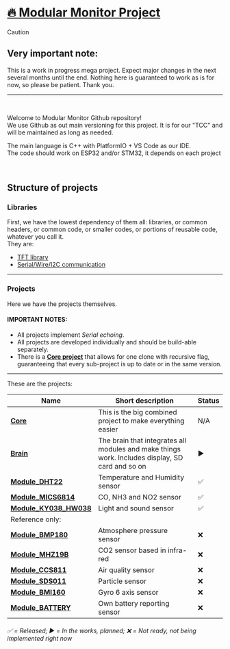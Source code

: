 # <span title="Go to main core project">[🔥 Modular Monitor Project](../../../Core)</span>

> [!CAUTION]
> ## Very important note:
> This is a work in progress mega project. Expect major changes in the next several months until the end. Nothing here is guaranteed to work as is for now, so please be patient. Thank you.

<hr />
<br />

Welcome to Modular Monitor Github repository!<br />
We use Github as out main versioning for this project. It is for our "TCC" and will be maintained as long as needed.

The main language is C++ with PlatformIO + VS Code as our IDE.<br />
The code should work on ESP32 and/or STM32, it depends on each project

<br />

## Structure of projects

### Libraries

First, we have the lowest dependency of them all: libraries, or common headers, or common code, or smaller codes, or portions of reusable code, whatever you call it.<br />
They are:

* [TFT library](../../../lib-TFT)
* [Serial/Wire/I2C communication](../../../lib-Serial)

<hr />

### Projects

Here we have the projects themselves.<br />

#### IMPORTANT NOTES:

* All projects implement *<span title="Modules send their own data and other's data if chained too.">Serial echoing</span>*.
* All projects are developed individually and should be build-able separately. 
* There is a **[Core project](../../../Core)** that allows for one clone with recursive flag, guaranteeing that every sub-project is up to date or in the same version.

<hr />

These are the projects:

Name | Short description | Status
--|--|--
**[Core](../../../Core)** | This is the big combined project to make everything easier | N/A
**[Brain](../../../Brain)** | The brain that integrates all modules and make things work. Includes display, SD card and so on | ▶️
**[Module_DHT22](../../../Module_DHT22)** | Temperature and Humidity sensor | ✅
**[Module_MICS6814](../../../Module_MICS6814)** | CO, NH3 and NO2 sensor | ✅
**[Module_KY038_HW038](../../../Module_KY038_HW038)** | Light and sound sensor | ✅
Reference only: |  | 
**[Module_BMP180](../../../Module_BMP180)** | Atmosphere pressure sensor | ❌
**[Module_MHZ19B](../../../Module_MHZ19B)** | CO2 sensor based in infra-red | ❌
**[Module_CCS811](../../../Module_CCS811)** | Air quality sensor | ❌
**[Module_SDS011](../../../Module_SDS011)** | Particle sensor | ❌
**[Module_BMI160](../../../Module_BMI160)** | Gyro 6 axis sensor | ❌
**[Module_BATTERY](../../../Module_BATTERY)** | Own battery reporting sensor | ❌

###### ✅ = Released; ▶️ = In the works, planned; ❌ = Not ready, not being implemented right now

